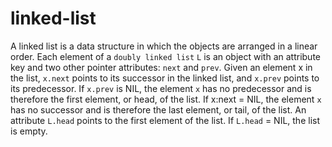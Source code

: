 # linked-list

A linked list is a data structure in which the objects are arranged in a linear order.
Each element of a `doubly linked list` `L` is an object with
an attribute key and two other pointer attributes:
`next` and `prev`. Given an element x in the list, `x.next` points to its successor in the linked list, and `x.prev` points to its predecessor. If `x.prev` is NIL, the element `x` has no predecessor and is therefore the first element, or head, of
the list. If x:next = NIL, the element `x` has no successor and is therefore the last
element, or tail, of the list. An attribute `L.head` points to the first element of the
list. If `L.head` = NIL, the list is empty.

